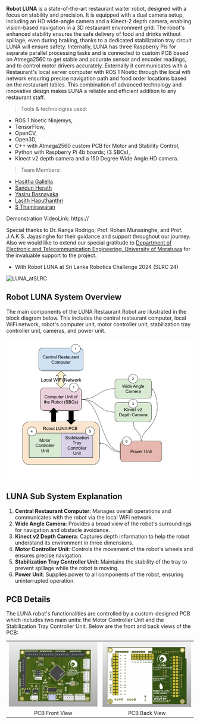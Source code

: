 
**Robot LUNA** is a state-of-the-art restaurant waiter robot, designed with a focus on stability and precision. It is equipped with a dual camera setup, including an HD wide-angle camera and a Kinect-2 depth camera, enabling vision-based navigation in a 3D restaurant environment grid. The robot's enhanced stability ensures the safe delivery of food and drinks without spillage, even during braking, thanks to a dedicated stabilization tray circuit LUNA will ensure safety. Internally, LUNA has three Raspberry Pis for separate parallel processing tasks and is connected to custom PCB based on Atmega2560 to get stable and accurate sensor and encoder readings, and to control motor drivers accurately. Externally it communicates with a Restaurant's local server computer with ROS 1 Noetic through the local wifi network ensuring precise navigation path and food order locations based on the restaurant tables. This combination of advanced technology and innovative design makes LUNA a reliable and efficient addition to any restaurant staff.

> Tools & technologies used: 
- ROS 1 Noetic Ninjemys, 
- TensorFlow, 
- OpenCV, 
- Open3D,  
- C++ with Atmega2560 custom PCB for Motor and Stability Control, 
- Python with Raspberry Pi 4b boards; (3 SBCs),
- Kinect v2 depth camera and a 150 Degree Wide Angle HD camera.

> Team Members:
- [Hasitha Gallella](https://github.com/HasithaGallella)
- [Sandun Herath](https://github.com/sandun21)
- [Yasiru Basnayaka](https://github.com/YasiruDEX)
- [Lasith Haputhanthri](https://github.com/lasithhaputhanthri)
- [S Thamirawaran](https://github.com/Thamirawaran)

Demonstration VideoLink: https://

Special thanks to Dr. Ranga Rodrigo, Prof. Rohan Munasinghe, and Prof. J.A.K.S. Jayasinghe for their guidance and support throughout our journey.
Also we would like to extend our special gratitude to [Department of Electronic and Telecommunication Engineering, University of Moratuwa](https://ent.uom.lk/) for the invaluable support to the project. 

- With Robot LUNA at Sri Lanka Robotics Challenge 2024 (SLRC 24)

![LUNA_atSLRC](https://github.com/LUNA-Vision-based-Restaurant-Robot/.github/assets/111054736/354b1bcc-fff9-4360-9827-44e59350e603)



## Robot LUNA System Overview

The main components of the LUNA Restaurant Robot are illustrated in the block diagram below. This includes the central restaurant computer, local WiFi network, robot's computer unit, motor controller unit, stabilization tray controller unit, cameras, and power unit.

![Main Block Diagram of LUNA Restaurant Robot](https://github.com/LUNA-Vision-based-Restaurant-Robot/.github/blob/main/images/SubUnits_Diagram.jpg?raw=true)


## LUNA Sub System Explanation

1. **Central Restaurant Computer**: Manages overall operations and communicates with the robot via the local WiFi network.
2. **Wide Angle Camera**: Provides a broad view of the robot's surroundings for navigation and obstacle avoidance.
3. **Kinect v2 Depth Camera**: Captures depth information to help the robot understand its environment in three dimensions.
4. **Motor Controller Unit**: Controls the movement of the robot's wheels and ensures precise navigation.
5. **Stabilization Tray Controller Unit**: Maintains the stability of the tray to prevent spillage while the robot is moving.
6. **Power Unit**: Supplies power to all components of the robot, ensuring uninterrupted operation.

## PCB Details

The LUNA robot's functionalities are controlled by a custom-designed PCB which includes two main units: the Motor Controller Unit and the Stabilization Tray Controller Unit. Below are the front and back views of the PCB:

<table>
  <tr>
    <td><img src="https://github.com/LUNA-Vision-based-Restaurant-Robot/.github/blob/main/images/PCB_Front.jpg?raw=true" alt="PCB Front View" width="400"/></td>
    <td><img src="https://github.com/LUNA-Vision-based-Restaurant-Robot/.github/blob/main/images/PCB_Back.jpg?raw=true" alt="PCB Back View" width="400"/></td>
  </tr>
  <tr>
    <td align="center">PCB Front View</td>
    <td align="center">PCB Back View</td>
  </tr>
</table>

